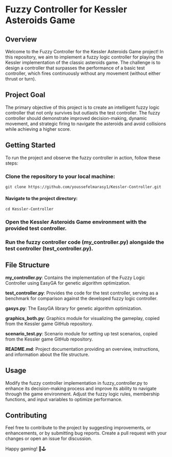 # Fuzzy Controller for Kessler Asteroids Game

## Overview
Welcome to the Fuzzy Controller for the Kessler Asteroids Game project! In this repository, we aim to implement a fuzzy logic controller for playing the Kessler implementation of the classic asteroids game. The challenge is to design a controller that surpasses the performance of a basic test controller, which fires continuously without any movement (without either thrust or turn).

## Project Goal
The primary objective of this project is to create an intelligent fuzzy logic controller that not only survives but outlasts the test controller. The fuzzy controller should demonstrate improved decision-making, dynamic movement, and strategic firing to navigate the asteroids and avoid collisions while achieving a higher score.

## Getting Started
To run the project and observe the fuzzy controller in action, follow these steps:

### Clone the repository to your local machine:

`git clone https://github.com/youssefelmarasy1/Kessler-Controller.git`

#### Navigate to the project directory:
`cd Kessler-Controller`

### Open the Kessler Asteroids Game environment with the provided test controller.

### Run the fuzzy controller code (my_controller.py) alongside the test controller (test_controller.py).

## File Structure
**my_controller.py**: Contains the implementation of the Fuzzy Logic Controller using EasyGA for genetic algorithm optimization.

**test_controller.py**: Provides the code for the test controller, serving as a benchmark for comparison against the developed fuzzy logic controller.

**gasys.py**: The EasyGA library for genetic algorithm optimization.

**graphics_both.py**: Graphics module for visualizing the gameplay, copied from the Kessler game GitHub repository.

**scenario_test.py**: Scenario module for setting up test scenarios, copied from the Kessler game GitHub repository.

**README.md**: Project documentation providing an overview, instructions, and information about the file structure.

## Usage
Modify the fuzzy controller implementation in fuzzy_controller.py to enhance its decision-making process and improve its ability to navigate through the game environment. Adjust the fuzzy logic rules, membership functions, and input variables to optimize performance.

## Contributing
Feel free to contribute to the project by suggesting improvements, or enhancements, or by submitting bug reports. Create a pull request with your changes or open an issue for discussion.

Happy gaming! 🚀🕹️
